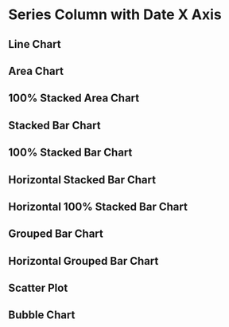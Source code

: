 <script>

let orig = [
    {fed_reserve_district: 'NY', established_date: '2015-01-01', banks: 1},
    {fed_reserve_district: 'SF', established_date: '2017-01-01', banks: 1},
    {fed_reserve_district: 'ATL', established_date: '2017-01-01', banks: 1},
    {fed_reserve_district: 'DAL', established_date: '2017-01-01', banks: 3},
    {fed_reserve_district: 'ATL', established_date: '2018-01-01', banks: 3},
    {fed_reserve_district: 'SF', established_date: '2018-01-01', banks: 3},
    {fed_reserve_district: 'NY', established_date: '2018-01-01', banks: 1},
    {fed_reserve_district: 'DAL', established_date: '2018-01-01', banks: 1},
    {fed_reserve_district: 'ATL', established_date: '2019-01-01', banks: 4},
    {fed_reserve_district: 'NY', established_date: '2019-01-01', banks: 4},
    {fed_reserve_district: 'CHI', established_date: '2019-01-01', banks: 2},
    {fed_reserve_district: 'SF', established_date: '2019-01-01', banks: 1},
    {fed_reserve_district: 'DAL', established_date: '2019-01-01', banks: 2},
    {fed_reserve_district: 'NY', established_date: '2020-01-01', banks: 1},
    {fed_reserve_district: 'ATL', established_date: '2020-01-01', banks: 4},
    {fed_reserve_district: 'SF', established_date: '2020-01-01', banks: 1},
    {fed_reserve_district: 'KC', established_date: '2020-01-01', banks: 1},
    {fed_reserve_district: 'SF', established_date: '2021-01-01', banks: 2},
    {fed_reserve_district: 'ATL', established_date: '2021-01-01', banks: 3},
    {fed_reserve_district: 'CHI', established_date: '2021-01-01', banks: 3},
    {fed_reserve_district: 'DAL', established_date: '2021-01-01', banks: 1}
]


let fullMonths = [
    {fed_reserve_district: 'SF', established_date: '2017-11-01', banks: 1},
    {fed_reserve_district: 'ATL', established_date: '2017-10-15', banks: 1},
    {fed_reserve_district: 'DAL', established_date: '2017-11-01', banks: 3},
    {fed_reserve_district: 'ATL', established_date: '2017-11-01', banks: 3},
    {fed_reserve_district: 'SF', established_date: '2017-12-01', banks: 3},
    {fed_reserve_district: 'NY', established_date: '2017-11-', banks: 1},
    {fed_reserve_district: 'DAL', established_date: '2017-12-01', banks: 1},
    {fed_reserve_district: 'ATL', established_date: '2017-12-01', banks: 4},
    {fed_reserve_district: 'NY', established_date: '2017-12-01', banks: 4},
    {fed_reserve_district: 'CHI', established_date: '2018-01-01', banks: 2},
    {fed_reserve_district: 'SF', established_date: '2018-01-01', banks: 1},
    {fed_reserve_district: 'DAL', established_date: '2018-01-01', banks: 2},
    {fed_reserve_district: 'NY', established_date: '2018-01-01', banks: 1},
    {fed_reserve_district: 'ATL', established_date: '2018-01-01', banks: 4},
    {fed_reserve_district: 'SF', established_date: '2018-03-01', banks: 1},
    {fed_reserve_district: 'KC', established_date: '2018-03-01', banks: 1},
    {fed_reserve_district: 'SF', established_date: '2018-04-01', banks: 2},
    {fed_reserve_district: 'ATL', established_date: '2018-04-01', banks: 3},
    {fed_reserve_district: 'CHI', established_date: '2018-05-01', banks: 3},
    {fed_reserve_district: 'DAL', established_date: '2018-05-01', banks: 1}
]

let nulls = [
    {fed_reserve_district: 'NY', established_date: '2015-01-01', banks: 1},
    {fed_reserve_district: 'SF', established_date: '2015-01-01', banks: null},
    {fed_reserve_district: 'ATL', established_date: '2015-01-01', banks: null},
    {fed_reserve_district: 'DAL', established_date: '2015-01-01', banks: null},
    {fed_reserve_district: 'KC', established_date: '2015-01-01', banks: null},
    {fed_reserve_district: 'CHI', established_date: '2015-01-01', banks: null},
    
    {fed_reserve_district: 'NY', established_date: '2016-01-01', banks: null},
    {fed_reserve_district: 'SF', established_date: '2016-01-01', banks: null},
    {fed_reserve_district: 'ATL', established_date: '2016-01-01', banks: null},
    {fed_reserve_district: 'DAL', established_date: '2016-01-01', banks: null},
    {fed_reserve_district: 'KC', established_date: '2016-01-01', banks: null},
    {fed_reserve_district: 'CHI', established_date: '2016-01-01', banks: null},

    {fed_reserve_district: 'SF', established_date: '2017-01-01', banks: 1},
    {fed_reserve_district: 'ATL', established_date: '2017-01-01', banks: 1},
    {fed_reserve_district: 'DAL', established_date: '2017-01-01', banks: 3},
    {fed_reserve_district: 'KC', established_date: '2017-01-01', banks: null},
    {fed_reserve_district: 'CHI', established_date: '2017-01-01', banks: null},
    {fed_reserve_district: 'NY', established_date: '2017-01-01', banks: null},

    {fed_reserve_district: 'ATL', established_date: '2018-01-01', banks: 3},
    {fed_reserve_district: 'SF', established_date: '2018-01-01', banks: 3},
    {fed_reserve_district: 'NY', established_date: '2018-01-01', banks: 1},
    {fed_reserve_district: 'DAL', established_date: '2018-01-01', banks: 1},
    {fed_reserve_district: 'CHI', established_date: '2018-01-01', banks: null},
    {fed_reserve_district: 'KC', established_date: '2018-01-01', banks: null},

    {fed_reserve_district: 'ATL', established_date: '2019-01-01', banks: 4},
    {fed_reserve_district: 'NY', established_date: '2019-01-01', banks: 4},
    {fed_reserve_district: 'CHI', established_date: '2019-01-01', banks: 2},
    {fed_reserve_district: 'SF', established_date: '2019-01-01', banks: 1},
    {fed_reserve_district: 'DAL', established_date: '2019-01-01', banks: 2},
    {fed_reserve_district: 'KC', established_date: '2019-01-01', banks: null},

    {fed_reserve_district: 'NY', established_date: '2020-01-01', banks: 1},
    {fed_reserve_district: 'ATL', established_date: '2020-01-01', banks: 4},
    {fed_reserve_district: 'SF', established_date: '2020-01-01', banks: 1},
    {fed_reserve_district: 'KC', established_date: '2020-01-01', banks: 1},
    {fed_reserve_district: 'CHI', established_date: '2020-01-01', banks: null},
    {fed_reserve_district: 'DAL', established_date: '2020-01-01', banks: null},

    {fed_reserve_district: 'SF', established_date: '2021-01-01', banks: 2},
    {fed_reserve_district: 'ATL', established_date: '2021-01-01', banks: 3},
    {fed_reserve_district: 'CHI', established_date: '2021-01-01', banks: 3},
    {fed_reserve_district: 'DAL', established_date: '2021-01-01', banks: 1},
    {fed_reserve_district: 'KC', established_date: '2021-01-01', banks: null},
    {fed_reserve_district: 'NY', established_date: '2021-01-01', banks: null}
]

let full = [
    {fed_reserve_district: 'NY', established_date: '2015-01-01', banks: 1},
    {fed_reserve_district: 'SF', established_date: '2015-01-01', banks: 0},
    {fed_reserve_district: 'ATL', established_date: '2015-01-01', banks: 0},
    {fed_reserve_district: 'DAL', established_date: '2015-01-01', banks: 0},
    {fed_reserve_district: 'KC', established_date: '2015-01-01', banks: 0},
    {fed_reserve_district: 'CHI', established_date: '2015-01-01', banks: 0},
    
    {fed_reserve_district: 'NY', established_date: '2016-01-01', banks: 0},
    {fed_reserve_district: 'SF', established_date: '2016-01-01', banks: 0},
    {fed_reserve_district: 'ATL', established_date: '2016-01-01', banks: 0},
    {fed_reserve_district: 'DAL', established_date: '2016-01-01', banks: 0},
    {fed_reserve_district: 'KC', established_date: '2016-01-01', banks: 0},
    {fed_reserve_district: 'CHI', established_date: '2016-01-01', banks: 0},

    {fed_reserve_district: 'SF', established_date: '2017-01-01', banks: 1},
    {fed_reserve_district: 'ATL', established_date: '2017-01-01', banks: 1},
    {fed_reserve_district: 'DAL', established_date: '2017-01-01', banks: 3},
    {fed_reserve_district: 'KC', established_date: '2017-01-01', banks: 0},
    {fed_reserve_district: 'CHI', established_date: '2017-01-01', banks: 0},
    {fed_reserve_district: 'NY', established_date: '2017-01-01', banks: 0},

    {fed_reserve_district: 'ATL', established_date: '2018-01-01', banks: 3},
    {fed_reserve_district: 'SF', established_date: '2018-01-01', banks: 3},
    {fed_reserve_district: 'NY', established_date: '2018-01-01', banks: 1},
    {fed_reserve_district: 'DAL', established_date: '2018-01-01', banks: 1},
    {fed_reserve_district: 'CHI', established_date: '2018-01-01', banks: 0},
    {fed_reserve_district: 'KC', established_date: '2018-01-01', banks: 0},

    {fed_reserve_district: 'ATL', established_date: '2019-01-01', banks: 4},
    {fed_reserve_district: 'NY', established_date: '2019-01-01', banks: 4},
    {fed_reserve_district: 'CHI', established_date: '2019-01-01', banks: 2},
    {fed_reserve_district: 'SF', established_date: '2019-01-01', banks: 1},
    {fed_reserve_district: 'DAL', established_date: '2019-01-01', banks: 2},
    {fed_reserve_district: 'KC', established_date: '2019-01-01', banks: 0},

    {fed_reserve_district: 'NY', established_date: '2020-01-01', banks: 1},
    {fed_reserve_district: 'ATL', established_date: '2020-01-01', banks: 4},
    {fed_reserve_district: 'SF', established_date: '2020-01-01', banks: 1},
    {fed_reserve_district: 'KC', established_date: '2020-01-01', banks: 1},
    {fed_reserve_district: 'CHI', established_date: '2020-01-01', banks: 0},
    {fed_reserve_district: 'DAL', established_date: '2020-01-01', banks: 0},

    {fed_reserve_district: 'SF', established_date: '2021-02-01', banks: 2},
    {fed_reserve_district: 'ATL', established_date: '2021-02-01', banks: 3},
    {fed_reserve_district: 'CHI', established_date: '2021-02-01', banks: 3},
    {fed_reserve_district: 'DAL', established_date: '2021-02-01', banks: 1},
    {fed_reserve_district: 'KC', established_date: '2021-02-01', banks: 0},
    {fed_reserve_district: 'NY', established_date: '2021-02-01', banks: 0}
]

let xSync = [
    {fed_reserve_district: 'NY', established_date: '2015-01-01', banks: 1},
    {fed_reserve_district: 'SF', established_date: '2015-01-01', banks: 0},
    {fed_reserve_district: 'ATL', established_date: '2015-01-01', banks: 0},
    {fed_reserve_district: 'DAL', established_date: '2015-01-01', banks: 0},
    {fed_reserve_district: 'KC', established_date: '2015-01-01', banks: 0},
    {fed_reserve_district: 'CHI', established_date: '2015-01-01', banks: 0},
    
    {fed_reserve_district: 'NY', established_date: '2016-01-01', banks: 0},
    {fed_reserve_district: 'SF', established_date: '2016-01-01', banks: 0},
    {fed_reserve_district: 'ATL', established_date: '2016-01-01', banks: 0},
    {fed_reserve_district: 'DAL', established_date: '2016-01-01', banks: 0},
    {fed_reserve_district: 'KC', established_date: '2016-01-01', banks: 0},
    {fed_reserve_district: 'CHI', established_date: '2016-01-01', banks: 0},

    {fed_reserve_district: 'SF', established_date: '2017-01-01', banks: 1},
    {fed_reserve_district: 'ATL', established_date: '2017-01-01', banks: 1},
    {fed_reserve_district: 'DAL', established_date: '2017-01-01', banks: 3},
    {fed_reserve_district: 'KC', established_date: '2017-01-01', banks: 0},
    {fed_reserve_district: 'CHI', established_date: '2017-01-01', banks: 0},
    {fed_reserve_district: 'NY', established_date: '2017-01-01', banks: 0},

    {fed_reserve_district: 'ATL', established_date: '2018-01-01', banks: 3},
    {fed_reserve_district: 'SF', established_date: '2018-01-01', banks: 3},
    {fed_reserve_district: 'NY', established_date: '2018-01-01', banks: 1},
    {fed_reserve_district: 'DAL', established_date: '2018-01-01', banks: 1},
    {fed_reserve_district: 'CHI', established_date: '2018-01-01', banks: 0},
    {fed_reserve_district: 'KC', established_date: '2018-01-01', banks: 0},

    {fed_reserve_district: 'ATL', established_date: '2019-01-01', banks: 4},
    {fed_reserve_district: 'NY', established_date: '2019-01-01', banks: 4},
    {fed_reserve_district: 'CHI', established_date: '2019-01-01', banks: 2},
    {fed_reserve_district: 'SF', established_date: '2019-01-01', banks: 1},
    {fed_reserve_district: 'DAL', established_date: '2019-01-01', banks: 2},
    {fed_reserve_district: 'KC', established_date: '2019-01-01', banks: 0},

    {fed_reserve_district: 'NY', established_date: '2020-01-01', banks: 1},
    {fed_reserve_district: 'ATL', established_date: '2020-01-01', banks: 4},
    {fed_reserve_district: 'SF', established_date: '2020-01-01', banks: 1},
    {fed_reserve_district: 'KC', established_date: '2020-01-31', banks: 1},
    {fed_reserve_district: 'CHI', established_date: '2020-01-01', banks: 0},
    {fed_reserve_district: 'DAL', established_date: '2020-01-01', banks: 0},

    {fed_reserve_district: 'SF', established_date: '2021-01-01', banks: 2},
    {fed_reserve_district: 'ATL', established_date: '2021-01-01', banks: 3},
    {fed_reserve_district: 'CHI', established_date: '2021-01-01', banks: 3},
    {fed_reserve_district: 'DAL', established_date: '2021-01-01', banks: 1},
    {fed_reserve_district: 'KC', established_date: '2021-01-01', banks: 0},
    {fed_reserve_district: 'NY', established_date: '2021-01-01', banks: 0}
]

let missingX = [ // take out 2016 and 2020
    {fed_reserve_district: 'NY', established_date: '2015-01-01', banks: 1},
    {fed_reserve_district: 'SF', established_date: '2015-01-01', banks: 0},
    {fed_reserve_district: 'ATL', established_date: '2015-01-01', banks: 0},
    {fed_reserve_district: 'DAL', established_date: '2015-01-01', banks: 0},
    {fed_reserve_district: 'KC', established_date: '2015-01-01', banks: 0},
    {fed_reserve_district: 'CHI', established_date: '2015-01-01', banks: 0},

    {fed_reserve_district: 'SF', established_date: '2017-01-01', banks: 1},
    {fed_reserve_district: 'ATL', established_date: '2017-01-01', banks: 1},
    {fed_reserve_district: 'DAL', established_date: '2017-01-01', banks: 3},
    {fed_reserve_district: 'KC', established_date: '2017-01-01', banks: 0},
    {fed_reserve_district: 'CHI', established_date: '2017-01-01', banks: 0},
    {fed_reserve_district: 'NY', established_date: '2017-01-01', banks: 0},

    {fed_reserve_district: 'ATL', established_date: '2018-01-01', banks: 3},
    {fed_reserve_district: 'SF', established_date: '2018-01-01', banks: 3},
    {fed_reserve_district: 'NY', established_date: '2018-01-01', banks: 1},
    {fed_reserve_district: 'DAL', established_date: '2018-01-01', banks: 1},
    {fed_reserve_district: 'CHI', established_date: '2018-01-01', banks: 0},
    {fed_reserve_district: 'KC', established_date: '2018-01-01', banks: 0},

    {fed_reserve_district: 'ATL', established_date: '2019-01-01', banks: 4},
    {fed_reserve_district: 'NY', established_date: '2019-01-01', banks: 4},
    {fed_reserve_district: 'CHI', established_date: '2019-01-01', banks: 2},
    {fed_reserve_district: 'SF', established_date: '2019-01-01', banks: 1},
    {fed_reserve_district: 'DAL', established_date: '2019-01-01', banks: 2},
    {fed_reserve_district: 'KC', established_date: '2019-01-01', banks: 0},

    {fed_reserve_district: 'SF', established_date: '2021-01-01', banks: 2},
    {fed_reserve_district: 'ATL', established_date: '2021-01-01', banks: 3},
    {fed_reserve_district: 'CHI', established_date: '2021-01-01', banks: 3},
    {fed_reserve_district: 'DAL', established_date: '2021-01-01', banks: 1},
    {fed_reserve_district: 'KC', established_date: '2021-01-01', banks: 0},
    {fed_reserve_district: 'NY', established_date: '2021-01-01', banks: 0}
]

let missingY = [ // take out SF 2018 and NY 2016
    {fed_reserve_district: 'NY', established_date: '2015-01-01', banks: 1},
    {fed_reserve_district: 'SF', established_date: '2015-01-01', banks: 0},
    {fed_reserve_district: 'ATL', established_date: '2015-01-01', banks: 0},
    {fed_reserve_district: 'DAL', established_date: '2015-01-01', banks: 0},
    {fed_reserve_district: 'KC', established_date: '2015-01-01', banks: 0},
    {fed_reserve_district: 'CHI', established_date: '2015-01-01', banks: 0},
    
    {fed_reserve_district: 'SF', established_date: '2016-01-01', banks: 0},
    {fed_reserve_district: 'ATL', established_date: '2016-01-01', banks: 0},
    {fed_reserve_district: 'DAL', established_date: '2016-01-01', banks: 0},
    {fed_reserve_district: 'KC', established_date: '2016-01-01', banks: 0},
    {fed_reserve_district: 'CHI', established_date: '2016-01-01', banks: 0},

    {fed_reserve_district: 'SF', established_date: '2017-01-01', banks: 1},
    {fed_reserve_district: 'ATL', established_date: '2017-01-01', banks: 1},
    {fed_reserve_district: 'DAL', established_date: '2017-01-01', banks: 3},
    {fed_reserve_district: 'KC', established_date: '2017-01-01', banks: 0},
    {fed_reserve_district: 'CHI', established_date: '2017-01-01', banks: 0},
    {fed_reserve_district: 'NY', established_date: '2017-01-01', banks: 0},

    {fed_reserve_district: 'ATL', established_date: '2018-01-01', banks: 3},
    {fed_reserve_district: 'NY', established_date: '2018-01-01', banks: 1},
    {fed_reserve_district: 'DAL', established_date: '2018-01-01', banks: 1},
    {fed_reserve_district: 'CHI', established_date: '2018-01-01', banks: 0},
    {fed_reserve_district: 'KC', established_date: '2018-01-01', banks: 0},

    {fed_reserve_district: 'ATL', established_date: '2019-01-01', banks: 4},
    {fed_reserve_district: 'NY', established_date: '2019-01-01', banks: 4},
    {fed_reserve_district: 'CHI', established_date: '2019-01-01', banks: 2},
    {fed_reserve_district: 'SF', established_date: '2019-01-01', banks: 1},
    {fed_reserve_district: 'DAL', established_date: '2019-01-01', banks: 2},
    {fed_reserve_district: 'KC', established_date: '2019-01-01', banks: 0},

    {fed_reserve_district: 'NY', established_date: '2020-01-01', banks: 1},
    {fed_reserve_district: 'ATL', established_date: '2020-01-01', banks: 4},
    {fed_reserve_district: 'SF', established_date: '2020-01-01', banks: 1},
    {fed_reserve_district: 'KC', established_date: '2020-01-01', banks: 1},
    {fed_reserve_district: 'CHI', established_date: '2020-01-01', banks: 0},
    {fed_reserve_district: 'DAL', established_date: '2020-01-01', banks: 0},

    {fed_reserve_district: 'SF', established_date: '2021-01-01', banks: 2},
    {fed_reserve_district: 'ATL', established_date: '2021-01-01', banks: 3},
    {fed_reserve_district: 'CHI', established_date: '2021-01-01', banks: 3},
    {fed_reserve_district: 'DAL', established_date: '2021-01-01', banks: 1},
    {fed_reserve_district: 'KC', established_date: '2021-01-01', banks: 0},
    {fed_reserve_district: 'NY', established_date: '2021-01-01', banks: 0}
]

let titles  = [
    "Full Data",
    "Missing Y",
    "Missing X",
    "X out of Sync",
    "Nulls"
]
 </script>

<h1>Series Column with Date X Axis</h1>
<h2>Line Chart</h2>
<LineChart data={full} series=fed_reserve_district x=established_date title={titles[0]} markers=true/>
<LineChart data={missingY} series=fed_reserve_district x=established_date title={titles[1]} markers=true/>
<LineChart data={missingX} series=fed_reserve_district x=established_date title={titles[2]}/>
<LineChart data={xSync} series=fed_reserve_district x=established_date title={titles[3]}/>
<LineChart data={nulls} series=fed_reserve_district x=established_date title={titles[4]}/>

<h2>Area Chart</h2>
<AreaChart data={full} series=fed_reserve_district x=established_date title={titles[0]}/>
<AreaChart data={missingY} series=fed_reserve_district x=established_date title={titles[1]}/>
<AreaChart data={missingX} series=fed_reserve_district x=established_date title={titles[2]}/>
<AreaChart data={xSync} series=fed_reserve_district x=established_date title={titles[3]}/>
<AreaChart data={nulls} series=fed_reserve_district x=established_date title={titles[4]}>
    <ReferenceArea x1=2016 x2=2018 label=Recession/>
</AreaChart>

<h2>100% Stacked Area Chart</h2>
<AreaChart data={full} series=fed_reserve_district x=established_date title={titles[0]} type=stacked100/>
<AreaChart data={missingY} series=fed_reserve_district x=established_date title={titles[1]} type=stacked100/>
<AreaChart data={missingX} series=fed_reserve_district x=established_date title={titles[2]} type=stacked100/>
<AreaChart data={xSync} series=fed_reserve_district x=established_date title={titles[3]} type=stacked100/>
<AreaChart data={nulls} series=fed_reserve_district x=established_date title={titles[4]} type=stacked100/>

<h2>Stacked Bar Chart</h2>
<BarChart data={full} series=fed_reserve_district x=established_date title={titles[0]}>
        <ReferenceArea x1=2016 x2=2018 label=Recession/>
</BarChart>
<BarChart data={missingY} series=fed_reserve_district x=established_date title={titles[1]}/>
<BarChart data={missingX} series=fed_reserve_district x=established_date title={titles[2]}/>
<BarChart data={xSync} series=fed_reserve_district x=established_date title={titles[3]}/>
<BarChart data={nulls} series=fed_reserve_district x=established_date title={titles[4]}/>

<h2>100% Stacked Bar Chart</h2>
<BarChart data={full} series=fed_reserve_district x=established_date title={titles[0]} type=stacked100/>
<BarChart data={missingY} series=fed_reserve_district x=established_date title={titles[1]} type=stacked100/>
<BarChart data={missingX} series=fed_reserve_district x=established_date title={titles[2]} type=stacked100/>
<BarChart data={xSync} series=fed_reserve_district x=established_date title={titles[3]} type=stacked100/>
<BarChart data={nulls} series=fed_reserve_district x=established_date title={titles[4]} type=stacked100/>

<h2>Horizontal Stacked Bar Chart</h2>
<BarChart data={full} x=established_date series=fed_reserve_district swapXY=true title="Full Data" sort=false/>
<BarChart data={missingY} x=established_date series=fed_reserve_district swapXY=true title="Missing Y"/>
<BarChart data={missingX} x=established_date series=fed_reserve_district swapXY=true title="Missing X"/>
<BarChart data={xSync} x=established_date series=fed_reserve_district swapXY=true title="X out of sync"/>
<BarChart data={nulls} x=established_date series=fed_reserve_district swapXY=true title="Nulls"/>

<h2>Horizontal 100% Stacked Bar Chart</h2>
<BarChart data={full} x=established_date series=fed_reserve_district swapXY=true title="Full Data" sort=false type=stacked100/>
<BarChart data={missingY} x=established_date series=fed_reserve_district swapXY=true title="Missing Y" type=stacked100/>
<BarChart data={missingX} x=established_date series=fed_reserve_district swapXY=true title="Missing X" type=stacked100/>
<BarChart data={xSync} x=established_date series=fed_reserve_district swapXY=true title="X out of sync" type=stacked100/>
<BarChart data={nulls} x=established_date series=fed_reserve_district swapXY=true title="Nulls" type=stacked100/>

<h2>Grouped Bar Chart</h2>
<BarChart data={full} series=fed_reserve_district type=grouped x=established_date title={titles[0]}/>
<BarChart data={missingY} series=fed_reserve_district type=grouped x=established_date title={titles[1]}/>
<BarChart data={missingX} series=fed_reserve_district type=grouped x=established_date title={titles[2]}/>
<BarChart data={xSync} series=fed_reserve_district type=grouped x=established_date title={titles[3]}/>
<BarChart data={nulls} series=fed_reserve_district type=grouped x=established_date title={titles[4]}/>

<h2>Horizontal Grouped Bar Chart</h2>
<BarChart data={full} series=fed_reserve_district x=established_date swapXY=true type=grouped title="Full Data"/>
<BarChart data={missingY} series=fed_reserve_district x=established_date swapXY=true type=grouped title="Missing Y"/>
<BarChart data={missingX} series=fed_reserve_district x=established_date swapXY=true type=grouped title="Missing X"/>
<BarChart data={xSync} series=fed_reserve_district x=established_date swapXY=true type=grouped title="X out of sync"/>
<BarChart data={nulls} series=fed_reserve_district x=established_date swapXY=true type=grouped title="Nulls"/>

<h2>Scatter Plot</h2>
<ScatterPlot data={full} series=fed_reserve_district x=established_date title={titles[0]}/>
<ScatterPlot data={missingY} series=fed_reserve_district x=established_date title={titles[1]}/>
<ScatterPlot data={missingX} series=fed_reserve_district x=established_date title={titles[2]}/>
<ScatterPlot data={xSync} series=fed_reserve_district x=established_date title={titles[3]}/>
<ScatterPlot data={nulls} series=fed_reserve_district x=established_date title={titles[4]}/>

<h2>Bubble Chart</h2>
<BubbleChart data={full} series=fed_reserve_district size=banks y=banks x=established_date title={titles[0]}/>
<BubbleChart data={missingY} series=fed_reserve_district size=banks y=banks x=established_date title={titles[1]}/>
<BubbleChart data={missingX} series=fed_reserve_district size=banks y=banks x=established_date title={titles[2]}/>
<BubbleChart data={xSync} series=fed_reserve_district size=banks y=banks x=established_date title={titles[3]}/>
<BubbleChart data={nulls} series=fed_reserve_district size=banks y=banks x=established_date title={titles[4]}/>
